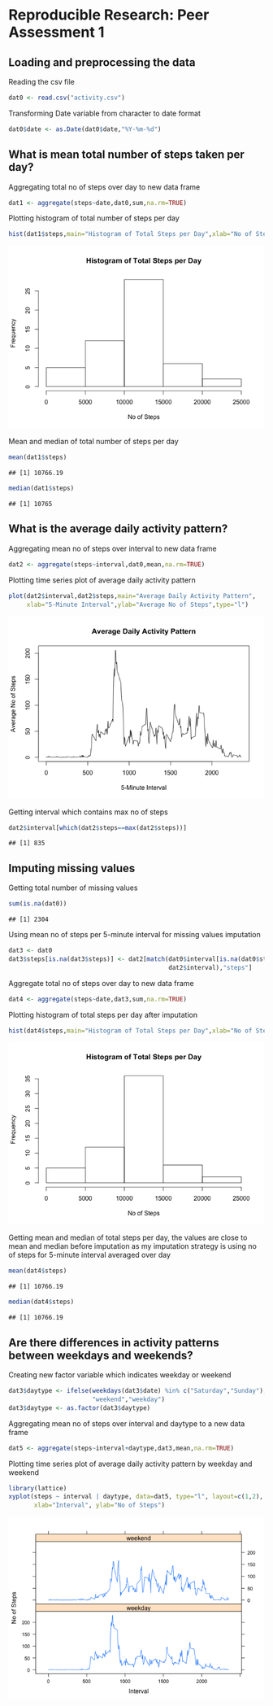 # Reproducible Research: Peer Assessment 1


## Loading and preprocessing the data
Reading the csv file

```r
dat0 <- read.csv("activity.csv")
```
Transforming Date variable from character to date format

```r
dat0$date <- as.Date(dat0$date,"%Y-%m-%d")
```

## What is mean total number of steps taken per day?
Aggregating total no of steps over day to new data frame

```r
dat1 <- aggregate(steps~date,dat0,sum,na.rm=TRUE)
```
Plotting histogram of total number of steps per day

```r
hist(dat1$steps,main="Histogram of Total Steps per Day",xlab="No of Steps")
```

![](./PA1_template_files/figure-html/2_2-1.png) 

Mean and median of total number of steps per day

```r
mean(dat1$steps)
```

```
## [1] 10766.19
```

```r
median(dat1$steps)
```

```
## [1] 10765
```

## What is the average daily activity pattern?
Aggregating mean no of steps over interval to new data frame

```r
dat2 <- aggregate(steps~interval,dat0,mean,na.rm=TRUE)
```
Plotting time series plot of average daily activity pattern

```r
plot(dat2$interval,dat2$steps,main="Average Daily Activity Pattern",
     xlab="5-Minute Interval",ylab="Average No of Steps",type="l")
```

![](./PA1_template_files/figure-html/3_2-1.png) 

Getting interval which contains max no of steps

```r
dat2$interval[which(dat2$steps==max(dat2$steps))]
```

```
## [1] 835
```

## Imputing missing values
Getting total number of missing values

```r
sum(is.na(dat0))
```

```
## [1] 2304
```
Using mean no of steps per 5-minute interval for missing values imputation

```r
dat3 <- dat0
dat3$steps[is.na(dat3$steps)] <- dat2[match(dat0$interval[is.na(dat0$steps)],
                                            dat2$interval),"steps"]
```
Aggregate total no of steps over day to new data frame

```r
dat4 <- aggregate(steps~date,dat3,sum,na.rm=TRUE)
```
Plotting histogram of total steps per day after imputation

```r
hist(dat4$steps,main="Histogram of Total Steps per Day",xlab="No of Steps")
```

![](./PA1_template_files/figure-html/4_4-1.png) 

Getting mean and median of total steps per day, the values are close to mean and median 
before imputation as my imputation strategy is using no of steps for 5-minute
interval averaged over day

```r
mean(dat4$steps)
```

```
## [1] 10766.19
```

```r
median(dat4$steps)
```

```
## [1] 10766.19
```

## Are there differences in activity patterns between weekdays and weekends?
Creating new factor variable which indicates weekday or weekend

```r
dat3$daytype <- ifelse(weekdays(dat3$date) %in% c("Saturday","Sunday"),
                       "weekend","weekday")
dat3$daytype <- as.factor(dat3$daytype)
```
Aggregating mean no of steps over interval and daytype to a new data frame

```r
dat5 <- aggregate(steps~interval+daytype,dat3,mean,na.rm=TRUE)
```
Plotting time series plot of average daily activity pattern by weekday and weekend

```r
library(lattice)
xyplot(steps ~ interval | daytype, data=dat5, type="l", layout=c(1,2),
       xlab="Interval", ylab="No of Steps")
```

![](./PA1_template_files/figure-html/5_3-1.png) 
